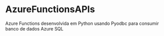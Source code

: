 # AzureFunctionsAPIs
Azure Functions desenvolvida em Python usando Pyodbc para consumir banco de dados Azure SQL
